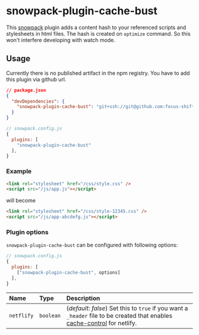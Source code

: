 # snowpack-plugin-cache-bust

This [snowpack](https://www.snowpack.dev) plugin adds a content hash to your referenced scripts and stylesheets in html files.
The hash is created on `optimize` command. So this won't interfere developing with watch mode.

## Usage

Currently there is no published artifact in the npm registry. You have to add this plugin via github url.

```json
// package.json
{
  "devDependencies": {
    "snowpack-plugin-cache-bust": "git+ssh://git@github.com:focus-shift/snowpack-plugin-cache-bust.git"
  }
}
```

```js
// snowpack.config.js
{
  plugins: [
    "snowpack-plugin-cache-bust"
  ],
}
```

### Example

```html
<link rel="stylesheet" href="/css/style.css" />
<script src="/js/app.js"></script>
```

will become

```html
<link rel="stylesheet" href="/css/style-12345.css" />
<script src="/js/app-abcdefg.js"></script>
```

### Plugin options

`snowpack-plugin-cache-bust` can be configured with following options:

```js
// snowpack.config.js
{
  plugins: [
    ["snowpack-plugin-cache-bust", options]
  ],
}
```

| Name       | Type      | Description                                                                                                                                                                                         |
| :--------- | :-------- | :-------------------------------------------------------------------------------------------------------------------------------------------------------------------------------------------------- |
| `netflify` | `boolean` | (_default: false_) Set this to `true` if you want a `_header` file to be created that enables [cache-control](https://developer.mozilla.org/en-US/docs/Web/HTTP/Headers/Cache-Control) for netlify. |
